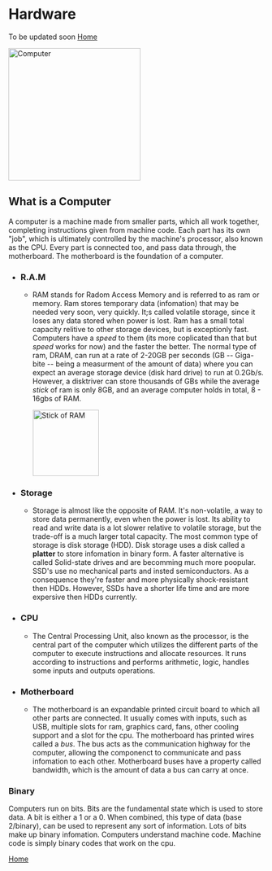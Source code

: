 # Hardware
To be updated soon
[Home](../../index.md)
<img src="" alt="" width="" height=""/>

<img src="https://user-images.githubusercontent.com/54739051/177615195-5e165519-0b2b-4fbe-8bd0-2877dbebdd6b.png" alt="Computer" width="260" height="260"/>



## What is a Computer
A computer is a machine made from smaller parts, which all work together, completing instructions given from machine code. Each part has its own "job", which is ultimately controlled by the machine's processor, also known as the CPU. Every part is connected too, and pass data through, the motherboard. The motherboard is the foundation of a computer. 

- ### R.A.M
  - RAM stands for Radom Access Memory and is referred to as ram or memory. Ram stores temporary data (infomation) that may be needed very soon, very quickly. It;s called volatile storage, since it loses any data stored when power is lost. Ram has a small total capacity relitive to other storage devices, but is exceptionly fast. Computers have a *speed* to them (its more coplicated than that but *speed* works for now) and the faster the better. The normal type of ram, DRAM, can run at a rate of 2-20GB per seconds (GB -- Giga-bite -- being a measurment of the amount of data) where you can expect an average storage device (disk hard drive) to run at 0.2Gb/s. However, a disktriver can store thousands of GBs while the average *stick* of ram is only 8GB, and an average computer holds in total, 8 - 16gbs of RAM.
    
    <img src="https://user-images.githubusercontent.com/54739051/177617194-ef4babf2-5feb-4029-8214-2999ccc9eba4.png" alt="Stick of RAM" width="130" height="130"/>
- ### Storage
  - Storage is almost like the opposite of RAM. It's non-volatile, a way to store data permanently, even when the power is lost. Its ability to read and write data is a lot slower relative to volatile storage, but the trade-off is a much larger total capacity. The most common type of storage is disk storage (HDD). Disk storage uses a disk called a **platter** to store infomation in binary form. A faster alternative is called Solid-state drives and are becomming much more poopular. SSD's use no mechanical parts and insted semiconductors. As a consequence they're faster and more physically shock-resistant then HDDs. However, SSDs have a shorter life time and are more expersive then HDDs currently. 
- ### CPU
  - The Central Processing Unit, also known as the processor, is the central part of the computer which utilizes the different parts of the computer to execute instructions and allocate resources. It runs according to instructions and performs arithmetic, logic, handles some inputs and outputs operations.
- ### Motherboard
  - The motherboard is an expandable printed circuit board to which all other parts are connected. It usually comes with inputs, such as USB, multiple slots for ram, graphics card, fans, other cooling support and a slot for the cpu. The motherboard has printed wires called a *bus*. The bus acts as the communication highway for the computer, allowing the componenct to communicate and pass infomation to each other. Motherboard buses have a property called bandwidth, which is the amount of data a bus can carry at once. 

### Binary
Computers run on bits. Bits are the fundamental state which is used to store data. A bit is either a 1 or a 0. When combined, this type of data (base 2/binary), can be used to represent any sort of information. Lots of bits make up binary infomation. Computers understand machine code. Machine code is simply binary codes that work on the cpu.


[Home](../../index.md)
